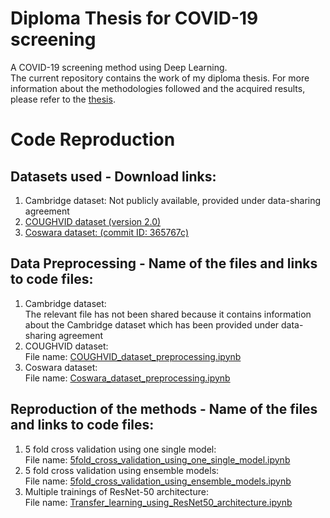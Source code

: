 # Diploma Thesis for COVID-19 screening
A COVID-19 screening method using Deep Learning.   
The current repository contains the work of my diploma thesis. For more information about the methodologies followed and the acquired results, please refer to the [thesis](Diploma_Thesis_Christina_Ntourma.pdf).

# Code Reproduction
## Datasets used - Download links:  

1. Cambridge dataset: Not publicly available, provided under data-sharing agreement  
2. [COUGHVID dataset (version 2.0)](https://zenodo.org/record/4498364#.YWauRhpByUk)  
3. [Coswara dataset: (commit ID: 365767c)](https://github.com/iiscleap/Coswara-Data)    

## Data Preprocessing - Name of the files and links to code files:  

1. Cambridge dataset:   
	The relevant file has not been shared because it contains information about the Cambridge dataset which has been provided under data-sharing agreement	   
2. COUGHVID dataset:   
	File name: [COUGHVID_dataset_preprocessing.ipynb](https://github.com/christina-1/COVID-19-screening/blob/806df0ec2707e8d3d098f10ef16239f0fbcf6deb/COUGHVID%20dataset%20preprocessing.ipynb)  
3. Coswara dataset:   
	File name: [Coswara_dataset_preprocessing.ipynb](https://github.com/christina-1/COVID-19-screening/blob/806df0ec2707e8d3d098f10ef16239f0fbcf6deb/Coswara%20dataset%20preprocessing.ipynb)  
	
## Reproduction of the methods - Name of the files and links to code files: 

1. 5 fold cross validation using one single model:   
	File name: [5fold_cross_validation_using_one_single_model.ipynb](https://github.com/christina-1/COVID-19-screening/blob/806df0ec2707e8d3d098f10ef16239f0fbcf6deb/5-fold%20cross%20validation%20using%20one%20single%20model.ipynb)  
2. 5 fold cross validation using ensemble models:   
	File name: [5fold_cross_validation_using_ensemble_models.ipynb](https://github.com/christina-1/COVID-19-screening/blob/9573084a7144b14fa00e56fdbf812ca2be6c9054/5-fold%20cross%20validation%20using%20ensemble%20models.ipynb)  
3. Multiple trainings of ResNet-50 architecture:   
	File name: [Transfer_learning_using_ResNet50_architecture.ipynb](https://github.com/christina-1/COVID-19-screening/blob/806df0ec2707e8d3d098f10ef16239f0fbcf6deb/Multiple%20trainings%20of%20ResNet-50%20architecture.ipynb)
